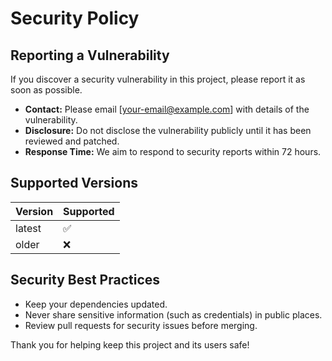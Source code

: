 # Security Policy

## Reporting a Vulnerability

If you discover a security vulnerability in this project, please report it as soon as possible. 

- **Contact:** Please email [your-email@example.com] with details of the vulnerability.
- **Disclosure:** Do not disclose the vulnerability publicly until it has been reviewed and patched.
- **Response Time:** We aim to respond to security reports within 72 hours.

## Supported Versions

| Version | Supported          |
| ------- | ----------------- |
| latest  | :white_check_mark:|
| older   | :x:               |

## Security Best Practices

- Keep your dependencies updated.
- Never share sensitive information (such as credentials) in public places.
- Review pull requests for security issues before merging.

Thank you for helping keep this project and its users safe!